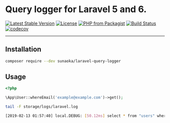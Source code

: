 # Query logger for Laravel 5 and 6.

[![Latest Stable Version](https://poser.pugx.org/sunaoka/laravel-query-logger/v/stable)](https://packagist.org/packages/sunaoka/laravel-query-logger)
[![License](https://poser.pugx.org/sunaoka/laravel-query-logger/license)](https://packagist.org/packages/sunaoka/laravel-query-logger)
[![PHP from Packagist](https://img.shields.io/packagist/php-v/sunaoka/laravel-query-logger)](composer.json)
[![Build Status](https://travis-ci.org/sunaoka/laravel-query-logger.svg?branch=develop)](https://travis-ci.org/sunaoka/laravel-query-logger)
[![codecov](https://codecov.io/gh/sunaoka/laravel-query-logger/branch/develop/graph/badge.svg)](https://codecov.io/gh/sunaoka/laravel-query-logger)

----

## Installation

```bash
composer require --dev sunaoka/laravel-query-logger
```

## Usage

```php
<?php

\App\User::whereEmail('example@example.com')->get();
```

```bash
tail -F storage/logs/laravel.log
```

```bash
[2019-02-13 01:57:40] local.DEBUG: [50.12ms] select * from "users" where "email" = 'example@example.com';  
```
